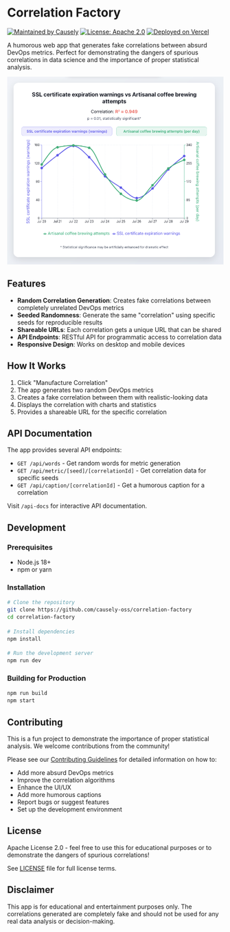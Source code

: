 # Correlation Factory

[![Maintained by Causely](https://img.shields.io/badge/Maintained%20by-Causely.ai-blue)](https://www.causely.ai)
[![License: Apache 2.0](https://img.shields.io/badge/License-Apache%202.0-blue.svg)](https://opensource.org/licenses/Apache-2.0)
[![Deployed on Vercel](https://img.shields.io/badge/Deployed%20on-Vercel-black&logo=vercel)](https://correlation-factory.vercel.app)

A humorous web app that generates fake correlations between absurd DevOps metrics. Perfect for demonstrating the dangers of spurious correlations in data science and the importance of proper statistical analysis.

<picture>
  <source media="(prefers-color-scheme: dark)" srcset="./public/example-dark.png">
  <img alt="" src="./public/example-light.png">
</picture>

## Features

- **Random Correlation Generation**: Creates fake correlations between completely unrelated DevOps metrics
- **Seeded Randomness**: Generate the same "correlation" using specific seeds for reproducible results
- **Shareable URLs**: Each correlation gets a unique URL that can be shared
- **API Endpoints**: RESTful API for programmatic access to correlation data
- **Responsive Design**: Works on desktop and mobile devices

## How It Works

1. Click "Manufacture Correlation"
2. The app generates two random DevOps metrics
3. Creates a fake correlation between them with realistic-looking data
4. Displays the correlation with charts and statistics
5. Provides a shareable URL for the specific correlation

## API Documentation

The app provides several API endpoints:

- `GET /api/words` - Get random words for metric generation
- `GET /api/metric/[seed]/[correlationId]` - Get correlation data for specific seeds
- `GET /api/caption/[correlationId]` - Get a humorous caption for a correlation

Visit `/api-docs` for interactive API documentation.

## Development

### Prerequisites

- Node.js 18+
- npm or yarn

### Installation

```bash
# Clone the repository
git clone https://github.com/causely-oss/correlation-factory
cd correlation-factory

# Install dependencies
npm install

# Run the development server
npm run dev
```

### Building for Production

```bash
npm run build
npm start
```

## Contributing

This is a fun project to demonstrate the importance of proper statistical analysis. We welcome contributions from the community!

Please see our [Contributing Guidelines](CONTRIBUTING.md) for detailed information on how to:

- Add more absurd DevOps metrics
- Improve the correlation algorithms
- Enhance the UI/UX
- Add more humorous captions
- Report bugs or suggest features
- Set up the development environment

## License

Apache License 2.0 - feel free to use this for educational purposes or to demonstrate the dangers of spurious correlations!

See [LICENSE](LICENSE) file for full license terms.

## Disclaimer

This app is for educational and entertainment purposes only. The correlations generated are completely fake and should not be used for any real data analysis or decision-making.
